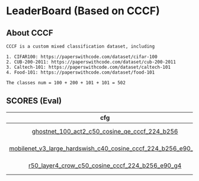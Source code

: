
# LeaderBoard (Based on CCCF)

## About CCCF

    CCCF is a custom mixed classification dataset, including

    1. CIFAR100: https://paperswithcode.com/dataset/cifar-100
    2. CUB-200-2011: https://paperswithcode.com/dataset/cub-200-2011
    3. Caltech-101: https://paperswithcode.com/dataset/caltech-101
    4. Food-101: https://paperswithcode.com/dataset/food-101

    The classes num = 100 + 200 + 101 + 101 = 502

## SCORES (Eval)

| cfg |    model   |   top1/top3/top5/top10   |   feat_type   | max_num | aggregate | enhance | distance | rank | re_rank | index_mode |
|:---:|:----------:|:-------------:|:----------------:|:---------:|:------------:|:-----:|:-----:|:-----:|:-----:|:-----:|
|  [ghostnet_100_act2_c50_cosine_qe_cccf_224_b256](../configs/cccf/ghostnet/ghostnet_100_act2_c50_cosine_qe_cccf_224_b256.yaml)   |  ghostnet_100  | 67.106 / 77.567 / 80.346 / 84.507   | act2 |    50    |  identity |   identity  |   cosine  | normal  |   qe  |   0  |
|  [mobilenet_v3_large_hardswish_c40_cosine_cccf_224_b256_e90_g4](configs/cccf/mobilenet/mobilenet_v3_large_hardswish_c40_cosine_cccf_224_b256_e90_g4.yaml)   |  mobilenet_v3_large  | 57.204 / 71.445 / 76.924 / 82.740   | hardswish |    40    |  identity |   identity  |   cosine  | normal  |   identity  |   0  |
|  [r50_layer4_crow_c50_cosine_cccf_224_b256_e90_g4](configs/cccf/resnet/r50_layer4_crow_c50_cosine_cccf_224_b256_e90_g4.yaml)   |  resnet50  | 53.950 / 68.322 / 74.381 / 81.085 | layer4 |    50    |  crow |   identity  |   cosine  | normal  |   identity  |   0  |
